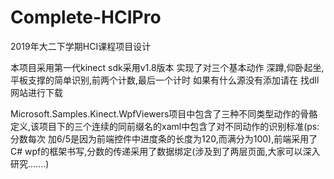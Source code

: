 # Complete-HCIPro
2019年大二下学期HCI课程项目设计


本项目采用第一代kinect       sdk采用v1.8版本
实现了对三个基本动作 深蹲,仰卧起坐,平板支撑的简单识别,前两个计数,最后一个计时
如果有什么源没有添加请在 找dll网站进行下载

Microsoft.Samples.Kinect.WpfViewers项目中包含了三种不同类型动作的骨骼定义,该项目下的三个连续的同前缀名的xaml中包含了对不同动作的识别标准(ps:分数每次
加6/5是因为前端控件中进度条的长度为120,而满分为100),前端采用了C# wpf的框架书写,分数的传递采用了数据绑定(涉及到了两层页面,大家可以深入研究.......)
